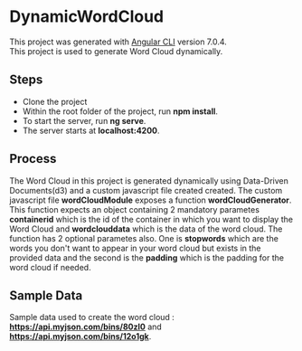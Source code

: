 # DynamicWordCloud

This project was generated with [Angular CLI](https://github.com/angular/angular-cli) version 7.0.4.
<br/>
This project is used to generate Word Cloud dynamically.

## Steps

* Clone the project
* Within the root folder of the project, run <b>npm install</b>.
* To start the server, run <b>ng serve</b>.
* The server starts at <b>localhost:4200</b>.

## Process

The Word Cloud in this project is generated dynamically using Data-Driven Documents(d3) and a custom javascript file created created. The custom javascript file <b>wordCloudModule</b> exposes a function <b>wordCloudGenerator</b>. This function expects an object containing 2 mandatory parametes <b>containerid</b> which is the id of the container in which you want to display the Word Cloud and <b>wordclouddata</b> which is the data of the word cloud.
  The function has 2 optional parametes also. One is <b>stopwords</b> which are the words you don't want to appear in your word cloud but exists in the provided data and the second is the <b>padding</b> which is the padding for the word cloud if needed.
  
## Sample Data

Sample data used to create the word cloud :
<b>https://api.myjson.com/bins/80zl0</b> and <b>https://api.myjson.com/bins/12o1gk</b>.
  
